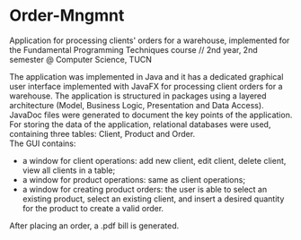 # Order-Mngmnt
Application for processing clients' orders for a warehouse, implemented for the Fundamental Programming Techniques course // 2nd year, 2nd semester @ Computer Science, TUCN

The application was implemented in Java and it has a dedicated graphical user interface implemented with JavaFX for processing client orders for a warehouse. The application is structured in packages using a layered architecture (Model, Business Logic, Presentation and Data Access). <br>
JavaDoc files were generated to document the key points of the application. <br>
For storing the data of the application, relational databases were used, containing three tables: Client, Product and Order. <br>
The GUI contains: <br>
- a window for client operations: add new client, edit client, delete client, view all clients in a table; <br>
- a window for product operations: same as client operations; <br>
- a window for creating product orders: the user is able to select an existing product, select an existing client, and insert a desired quantity for the product to create a valid order. <br>

After placing an order, a .pdf bill is generated.


